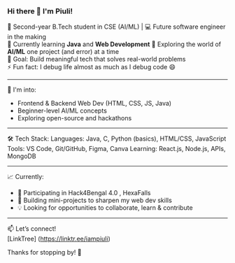 ### Hi there 👋 I'm Piuli!

🚀 Second-year B.Tech student in CSE (AI/ML) | 💻 Future software engineer in the making  
🔭 Currently learning **Java** and **Web Development** 
🌱 Exploring the world of **AI/ML** one project (and error) at a time  
🎯 Goal: Build meaningful tech that solves real-world problems  
⚡ Fun fact: I debug life almost as much as I debug code 😄  

---

🧠 I'm into:
- Frontend & Backend Web Dev (HTML, CSS, JS, Java)
- Beginner-level AI/ML concepts
- Exploring open-source and hackathons

---

🛠️ Tech Stack:
Languages: Java, C, Python (basics), HTML/CSS, JavaScript
Tools: VS Code, Git/GitHub, Figma, Canva
Learning: React.js, Node.js, APIs, MongoDB

---

📈 Currently:
- 🌟 Participating in Hack4Bengal 4.0 , HexaFalls
- 🚧 Building mini-projects to sharpen my web dev skills  
- 💡 Looking for opportunities to collaborate, learn & contribute

---

📫 Let’s connect!  
[LinkTree] (https://linktr.ee/iampiuli)

Thanks for stopping by! 💜
